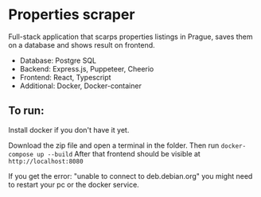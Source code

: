 # Properties scraper

Full-stack application that scarps properties listings in Prague, saves them on a database and shows result on frontend.

- Database: Postgre SQL
- Backend: Express.js, Puppeteer, Cheerio
- Frontend: React, Typescript
- Additional: Docker, Docker-container

## To run:

Install docker if you don't have it yet.

Download the zip file and open a terminal in the folder. Then run ``docker-compose up --build``
After that frontend should be visible at ``http://localhost:8080``

If you get the error: "unable to connect to deb.debian.org" you might need to restart your pc or the docker service.


